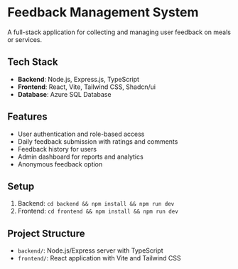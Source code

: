 # Feedback Management System

A full-stack application for collecting and managing user feedback on meals or services.

## Tech Stack
- **Backend**: Node.js, Express.js, TypeScript
- **Frontend**: React, Vite, Tailwind CSS, Shadcn/ui
- **Database**: Azure SQL Database

## Features
- User authentication and role-based access
- Daily feedback submission with ratings and comments
- Feedback history for users
- Admin dashboard for reports and analytics
- Anonymous feedback option

## Setup
1. Backend: `cd backend && npm install && npm run dev`
2. Frontend: `cd frontend && npm install && npm run dev`

## Project Structure
- `backend/`: Node.js/Express server with TypeScript
- `frontend/`: React application with Vite and Tailwind CSS
